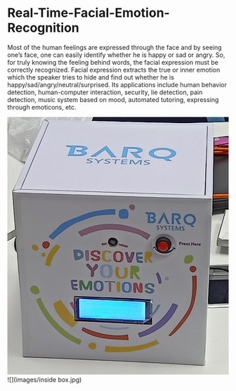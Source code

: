 # Real-Time-Facial-Emotion-Recognition
Most of the human feelings are expressed through the face and by seeing one’s face, one can easily  identify whether he is happy or sad or angry. So, for truly knowing the feeling behind words, the facial  expression must be correctly recognized. Facial expression extracts the true or inner emotion which  the speaker tries to hide and find out whether he is happy/sad/angry/neutral/surprised. Its  applications include human behavior detection, human-computer interaction, security, lie detection,  pain detection, music system based on mood, automated tutoring, expressing through emoticons, etc.

![](Images/Box_Image.jpeg)
![](images/inside box.jpg)

